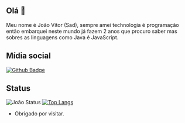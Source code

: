 ## Olá 👋

Meu nome é João Vitor (Sad), sempre amei technologia é programação então embarquei neste mundo já fazem 2 anos que procuro saber mas sobres as linguagens como Java é JavaScript.

## Mídia social
[![Github Badge](https://img.shields.io/badge/-Github-000?style=flat-square&logo=Github&logoColor=white&link=https://github.com/Sad-debug/)](https://github.com/Sad-debug/)

## Status
![João Status](https://github-readme-stats.vercel.app/api?username=Sad-debug&show_icons=true&theme=dark)
[![Top Langs](https://github-readme-stats.vercel.app/api/top-langs/?username=Sad-debug&theme=dark)](https://github.com/Sad-debug/)

- Obrigado por visitar.
